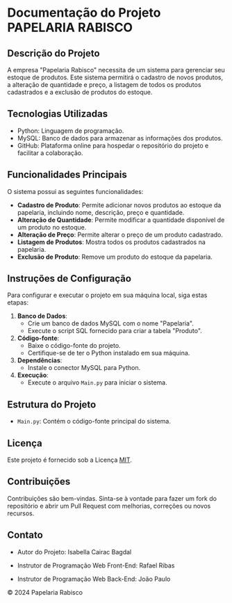 # Documentação do Projeto PAPELARIA RABISCO

## Descrição do Projeto

A empresa "Papelaria Rabisco" necessita de um sistema para gerenciar seu estoque de produtos. Este sistema permitirá o cadastro de novos produtos, a alteração de quantidade e preço, a listagem de todos os produtos cadastrados e a exclusão de produtos do estoque.

## Tecnologias Utilizadas

- Python: Linguagem de programação.
- MySQL: Banco de dados para armazenar as informações dos produtos.
- GitHub: Plataforma online para hospedar o repositório do projeto e facilitar a colaboração.

## Funcionalidades Principais

O sistema possui as seguintes funcionalidades:

- **Cadastro de Produto**: Permite adicionar novos produtos ao estoque da papelaria, incluindo nome, descrição, preço e quantidade.
- **Alteração de Quantidade**: Permite modificar a quantidade disponível de um produto no estoque.
- **Alteração de Preço**: Permite alterar o preço de um produto cadastrado.
- **Listagem de Produtos**: Mostra todos os produtos cadastrados na papelaria.
- **Exclusão de Produto**: Remove um produto do estoque da papelaria.

## Instruções de Configuração

Para configurar e executar o projeto em sua máquina local, siga estas etapas:

1. **Banco de Dados**:
    - Crie um banco de dados MySQL com o nome "Papelaria".
    - Execute o script SQL fornecido para criar a tabela "Produto".
2. **Código-fonte**:
    - Baixe o código-fonte do projeto.
    - Certifique-se de ter o Python instalado em sua máquina.
3. **Dependências**:
    - Instale o conector MySQL para Python.
4. **Execução**:
    - Execute o arquivo `Main.py` para iniciar o sistema.

## Estrutura do Projeto

- `Main.py`: Contém o código-fonte principal do sistema.

## Licença

Este projeto é fornecido sob a Licença [MIT](LICENSE).

## Contribuições

Contribuições são bem-vindas. Sinta-se à vontade para fazer um fork do repositório e abrir um Pull Request com melhorias, correções ou novos recursos.

## Contato

- Autor do Projeto: Isabella Cairac Bagdal

- Instrutor de Programação Web Front-End: Rafael Ribas

- Instrutor de Programação Web Back-End: João Paulo

© 2024 Papelaria Rabisco
